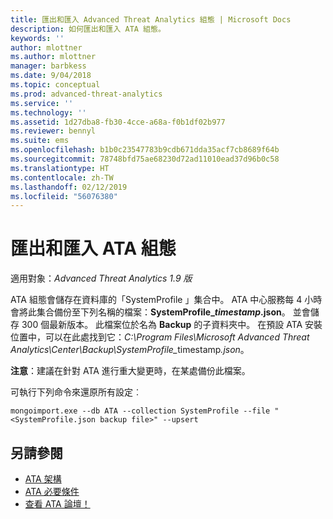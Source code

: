 ```yaml
---
title: 匯出和匯入 Advanced Threat Analytics 組態 | Microsoft Docs
description: 如何匯出和匯入 ATA 組態。
keywords: ''
author: mlottner
ms.author: mlottner
manager: barbkess
ms.date: 9/04/2018
ms.topic: conceptual
ms.prod: advanced-threat-analytics
ms.service: ''
ms.technology: ''
ms.assetid: 1d27dba8-fb30-4cce-a68a-f0b1df02b977
ms.reviewer: bennyl
ms.suite: ems
ms.openlocfilehash: b1b0c23547783b9cdb671dda35acf7cb8689f64b
ms.sourcegitcommit: 78748bfd75ae68230d72ad11010ead37d96b0c58
ms.translationtype: HT
ms.contentlocale: zh-TW
ms.lasthandoff: 02/12/2019
ms.locfileid: "56076380"
---
```

# <a name="export-and-import-the-ata-configuration"></a>匯出和匯入 ATA 組態

適用對象：*Advanced Threat Analytics 1.9 版*

ATA 組態會儲存在資料庫的「SystemProfile 」集合中。
ATA 中心服務每 4 小時會將此集合備份至下列名稱的檔案：**SystemProfile_*timestamp*.json**。 並會儲存 300 個最新版本。
此檔案位於名為 **Backup** 的子資料夾中。 在預設 ATA 安裝位置中，可以在此處找到它：<em>C:\Program Files\Microsoft Advanced Threat Analytics\Center\Backup\SystemProfile_</em>timestamp<em>.json</em>。 

**注意**：建議在針對 ATA 進行重大變更時，在某處備份此檔案。

可執行下列命令來還原所有設定︰

`mongoimport.exe --db ATA --collection SystemProfile --file "<SystemProfile.json backup file>" --upsert`

## <a name="see-also"></a>另請參閱
- [ATA 架構](ata-architecture.md)
- [ATA 必要條件](ata-prerequisites.md)
- [查看 ATA 論壇！](https://social.technet.microsoft.com/Forums/security/home?forum=mata)

